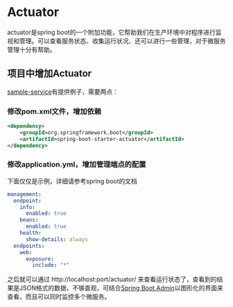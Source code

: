 Actuator
=============
actuator是spring boot的一个附加功能，它帮助我们在生产环境中对程序进行监视和管理。可以查看服务状态、收集运行状况、还可以进行一些管理，对于微服务管理十分有帮助。

## 项目中增加Actuator
[sample-service](./sample-service)有提供例子，需要两点：

### 修改pom.xml文件，增加依赖
```XML
<dependency>
    <groupId>org.springframework.boot</groupId>
    <artifactId>spring-boot-starter-actuator</artifactId>
</dependency>

```
### 修改application.yml，增加管理端点的配置

下面仅仅是示例，详细请参考spring boot的文档

```yml
management:
  endpoint:
    info:
      enabled: true
    beans:
      enabled: true
    health:
      show-details: always
  endpoints:
    web:
      exposure:
        include: "*"
```


之后就可以通过 http://localhost:port/actuator/ 来查看运行状态了，查看到的结果是JSON格式的数据，不够直观，可结合[Spring Boot Admin](./admin-server)以图形化的界面来查看，而且可以同时监控多个微服务。
